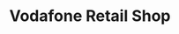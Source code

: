 ---
title: "Vodafone Retail Shop"
url: /accra/vodafone-retail-shop-j-j-rawlings-avenue/
shop: mobile phone
---
